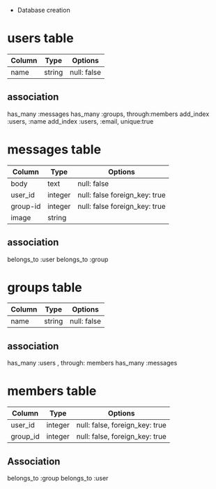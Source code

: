 * Database creation

# users table
|Column|Type|Options|
|------|----|-------|
|name|string|null: false|
## association
has_many :messages
has_many :groups, through:members
add_index :users, :name
add_index :users, :email, unique:true

# messages table
|Column|Type|Options|
|------|----|-------|
|body|text|null: false|
|user_id|integer|null: false foreign_key: true|
|group-id|integer|null: false foreign_key: true|
|image|string|

## association
belongs_to :user
belongs_to :group

# groups table
|Column|Type|Options|
|------|----|-------|
|name|string|null: false|

## association
has_many :users , through: members
has_many :messages

# members table

|Column|Type|Options|
|------|----|-------|
|user_id|integer|null: false, foreign_key: true|
|group_id|integer|null: false, foreign_key: true|

## Association
belongs_to :group
belongs_to :user


